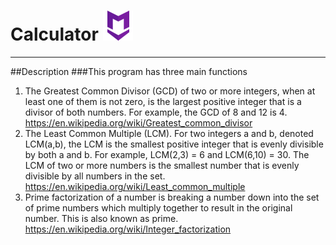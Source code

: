 # Calculator    ![alt text](https://github.com/adam-p/markdown-here/raw/master/src/common/images/icon48.png "Calculator")
___
##Description
###This program has three main functions
1) The Greatest Common Divisor (GCD) of two or more integers, when at least one of them is not zero, is the largest positive integer that is a divisor of both numbers. For example, the GCD of 8 and 12 is 4. https://en.wikipedia.org/wiki/Greatest_common_divisor
2) The Least Common Multiple (LCM). For two integers a and b, denoted LCM(a,b), the LCM is the smallest positive integer that is evenly divisible by both a and b. For example, LCM(2,3) = 6 and LCM(6,10) = 30. The LCM of two or more numbers is the smallest number that is evenly divisible by all numbers in the set. https://en.wikipedia.org/wiki/Least_common_multiple
3) Prime factorization of a number is breaking a number down into the set of prime numbers which multiply together to result in the original number. This is also known as prime. https://en.wikipedia.org/wiki/Integer_factorization
